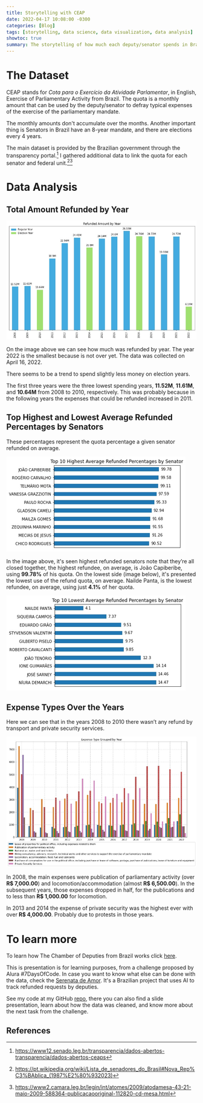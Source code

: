 ```yaml
---
title: Storytelling with CEAP
date: 2022-04-17 10:08:00 -0300
categories: [Blog]
tags: [storytelling, data science, data visualization, data analysis]
showtoc: true
summary: The storytelling of how much each deputy/senator spends in Brazil
---
```


# The Dataset

CEAP stands for _Cota para o Exercício da Atividade Parlamentar_, in English, Exercise of Parliamentary Activity from Brazil. The quota is a monthly amount that can be used by the deputy/senator to defray typical expenses of the exercise of the parliamentary mandate.

The monthly amounts don't accumulate over the months. Another important thing is Senators in Brazil have an 8-year mandate, and there are elections every 4 years.

The main dataset is provided by the Brazilian government through the transparency portal.[^1] I gathered additional data to link the quota for each senator and federal unit.[^2][^3]

# Data Analysis

## Total Amount Refunded by Year

![Bar plot with blue bars and green bars indicating election years, shows the total amount refunded by senators in Brazil](https://raw.githubusercontent.com/devmedeiros/7DaysOfCode/main/img/refunded_year.jpg#center)

On the image above we can see how much was refunded by year. The year 2022 is the smallest because is not over yet. The data was collected on April 16, 2022.

There seems to be a trend to spend slightly less money on election years.

The first three years were the three lowest spending years, **11.52M**, **11.61M**, and **10.64M** from 2008 to 2010, respectively. This was probably because in the following years the expenses that could be refunded increased in 2011.

## Top Highest and Lowest Average Refunded Percentages by Senators

These percentages represent the quota percentage a given senator refunded on average.

![Horizontal bar plot with the 10 highest refundees, on average, senators](https://raw.githubusercontent.com/devmedeiros/7DaysOfCode/main/img/senator_refund_highest_mean.jpg#center)

In the image above, it's seen highest refunded senators note that they’re all closed together, the highest refundee, on average, is João Capiberibe, using **99.78%** of his quota. On the lowest side (image below), it's presented the lowest use of the refund quota, on average. Nailde Panta, is the lowest refundee, on average, using just **4.1%** of her quota.

![Horizontal bar plot with the 10 lowest refundees, on average, senators](https://raw.githubusercontent.com/devmedeiros/7DaysOfCode/main/img/senator_refund_lowest_mean.jpg#center)

## Expense Types Over the Years

Here we can see that in the years 2008 to 2010 there wasn’t any refund by transport and private security services.

![Bar plot of expenses type refunded by the years 2008 to 2022](https://raw.githubusercontent.com/devmedeiros/7DaysOfCode/main/img/expense_type_year.jpg#center)

In 2008, the main expenses were publication of parliamentary activity (over **R$ 7,000.00**) and locomotion/accommodation (almost **R$ 6,500.00**). In the subsequent years, those expenses dropped in half, for the publications and to less than **R$ 1,000.00** for locomotion.

In 2013 and 2014 the expense of private security was the highest ever with over **R$ 4,000.00**. Probably due to protests in those years.

# To learn more

To learn how The Chamber of Deputies from Brazil works click [here](https://www2.camara.leg.br/english).

This is presentation is for learning purposes, from a challenge proposed by Alura #7DaysOfCode. In case you want to know what else can be done with the data, check the [Serenata de Amor](https://serenata.ai/en/). It's a Brazilian project that uses AI to track refunded requests by deputies.

See my code at my GitHub [repo](https://github.com/devmedeiros/7DaysOfCode), there you can also find a slide presentation, learn about how the data was cleaned, and know more about the next task from the challenge.

## References

[^1]: https://www12.senado.leg.br/transparencia/dados-abertos-transparencia/dados-abertos-ceaps
[^2]: https://pt.wikipedia.org/wiki/Lista_de_senadores_do_Brasil#Nova_Rep%C3%BAblica_(1987%E2%80%932023)
[^3]: https://www2.camara.leg.br/legin/int/atomes/2009/atodamesa-43-21-maio-2009-588364-publicacaooriginal-112820-cd-mesa.html
